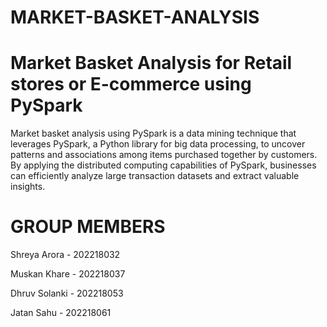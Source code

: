 # MARKET-BASKET-ANALYSIS

# Market Basket Analysis for Retail stores or E-commerce using PySpark

Market basket analysis using PySpark is a data mining technique that leverages PySpark, a Python library for big data processing, to uncover patterns and associations among items purchased together by customers. By applying the distributed computing capabilities of PySpark, businesses can efficiently analyze large transaction datasets and extract valuable insights.

# GROUP MEMBERS

Shreya Arora  - 202218032

Muskan Khare  - 202218037

Dhruv Solanki - 202218053

Jatan Sahu    - 202218061
